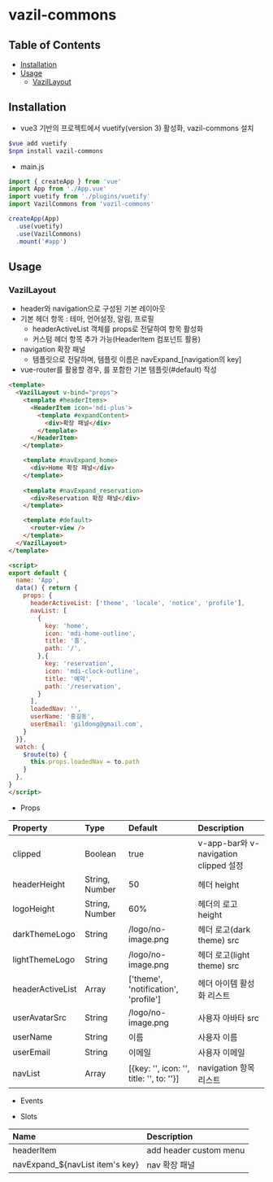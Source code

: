 # vazil-commons

## Table of Contents
- [Installation](#installation)
- [Usage](#usage)
    - [VazilLayout](#vazillayout)


## Installation

- vue3 기반의 프로젝트에서 vuetify(version 3) 활성화, vazil-commons 설치

``` bash
$vue add vuetify
$npm install vazil-commons
```

- main.js
  
``` js 
import { createApp } from 'vue'
import App from './App.vue'
import vuetify from './plugins/vuetify'
import VazilCommons from 'vazil-commons'

createApp(App)
  .use(vuetify)
  .use(VazilCommons)
  .mount('#app')
```


## Usage

### VazilLayout

- header와 navigation으로 구성된 기본 레이아웃
- 기본 헤더 항목 : 테마, 언어설정, 알림, 프로필
  - headerActiveList 객체를 props로 전달하여 항목 활성화
  - 커스텀 헤더 항목 추가 가능(HeaderItem 컴포넌트 활용)
- navigation 확장 패널
  - 템플릿으로 전달하며, 템플릿 이름은 navExpand_[navigation의 key]
- vue-router를 활용할 경우, <router-view />를 포함한 기본 템플릿(#default) 작성

  
``` html 
<template>
  <VazilLayout v-bind="props">
    <template #headerItems>
      <HeaderItem icon='mdi-plus'>
        <template #expandContent>
          <div>확장 패널</div>
        </template>
      </HeaderItem>
    </template>

    <template #navExpand_home>
      <div>Home 확장 패널</div>
    </template> 
  
    <template #navExpand_reservation>
      <div>Reservation 확장 패널</div>
    </template>

    <template #default>
      <router-view />
    </template> 
  </VazilLayout>
</template>

<script>
export default {
  name: 'App',
  data() { return {
    props: {
      headerActiveList: ['theme', 'locale', 'notice', 'profile'],
      navList: [
        {
          key: 'home',
          icon: 'mdi-home-outline',
          title: '홈',
          path: '/',
        },{
          key: 'reservation',
          icon: 'mdi-clock-outline',
          title: '예약',
          path: '/reservation',
        }
      ],
      loadedNav: '',
      userName: '홍길동',
      userEmail: 'gildong@gmail.com',
    }
  }},
  watch: {
    $route(to) {
      this.props.loadedNav = to.path
    }
  },
}
</script>


```

- Props

| Property                    | Type    | Default | Description                                                                                                                                                                                                                                                                           |
|:----------------------------|:--------|:--------|:--------------------------------------------------------------------------------------------------------------------------------------------------------------------------------------------------------------------------------------------------------------------------------------|
| clipped                   | Boolean | true   | v-app-bar와 v-navigation clipped 설정
| headerHeight              | String, Number | 50 | 헤더 height
| logoHeight                | String, Number | 60% | 헤더의 로고 height
| darkThemeLogo             | String | /logo/no-image.png | 헤더 로고(dark theme) src
| lightThemeLogo            | String | /logo/no-image.png | 헤더 로고(light theme) src
| headerActiveList          | Array  | ['theme', 'notification', 'profile'] | 헤더 아이템 활성화 리스트
| userAvatarSrc             | String | /logo/no-image.png | 사용자 아바타 src
| userName                  | String | 이름 | 사용자 이름
| userEmail                 | String | 이메일 | 사용자 이메일
| navList                   | Array  | [{key: '', icon: '', title: '', to: ''}] | navigation 항목 리스트


- Events


- Slots

| Name                              | Description                                                                                                                                                                                                                                                                           |
|:----------------------------------|:--------------------------------------------------------------------------------------------------------------------------------------------------------------------------------------------------------------------------------------------------------------------------------------|
| headerItem                        | add header custom menu 
| navExpand_${navList item's key}   | nav 확장 패널


